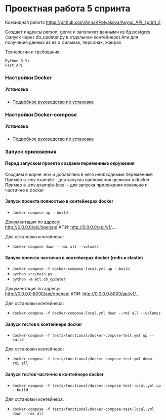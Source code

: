 # Проектная работа 5 спринта

Командная работа https://github.com/AnnaKPolyakova/Async_API_sprint_2

Создает индексы person, genre и заполняет данными из бд postgres
(запуск через db_updater.py в отдельном контейнере)
Апи для получения данных из es о фильмах, персонах, жанрах  

Технологии и требования:
```
Python 3.9+
Fast API
```

### Настройки Docker

##### Установка

* [Подробное руководство по установке](https://docs.docker.com/install/linux/docker-ce/ubuntu/)

### Настройки Docker-compose

##### Установка

* [Подробное руководство по установке](https://docs.docker.com/compose/install/)

### Запуск приложения

#### Перед запуском проекта создаем переменные окружения
Создаем в корне .env и добавляем в него необходимые переменные  
Пример в .env.example - для запуска приложения целиком в docker  
Пример в .env.example-local - для запуска приложения локально и частично в docker

#### Запуск проекта полностью в контейнерах docker

* `docker-compose up --build`

Документация по адресу:  
http://0.0.0.0/api/openapi
АПИ:
http://0.0.0.0/api/v1/....


Для остановки контейнера:  
* `docker-compose down --rmi all --volumes`

#### Запуск проекта частично в контейнерах docker (redis и elastic)

* `docker-compose -f docker-compose-local.yml up --build`
* `python src/main.py`
* `python -m etl.db_updater`

Документация по адресу:  
http://0.0.0.0:8000/api/openapi
АПИ:
http://0.0.0.0:8000/api/v1/....

Для остановки контейнера:  
* `docker-compose -f docker-compose-local.yml down --rmi all --volumes`


#### Запуск тестов в контейнере docker  

* `docker-compose -f tests/functional/docker-compose-test.yml up --build`

Для остановки контейнера: 
* `docker-compose -f tests/functional/docker-compose-test.yml down --rmi all`

#### Запуск тестов частично в контейнере docker  

* `docker-compose -f tests/functional/docker-compose-test-local.yml up --build`

Для остановки контейнера: 
* `docker-compose -f tests/functional/docker-compose-test-local.yml down --rmi all`

